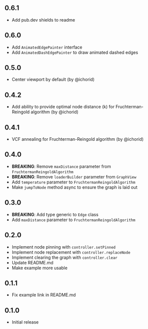 ## 0.6.1

- Add pub.dev shields to readme

## 0.6.0

- Add `AnimatedEdgePainter` interface
- Add `AnimatedDashEdgePainter` to draw animated dashed edges

## 0.5.0

- Center viewport by default (by @ichorid)

## 0.4.2

- Add ability to provide optimal node distance (k) for Fruchterman-Reingold algorithm (by @ichorid)

## 0.4.1

- VCF annealing for Fruchterman-Reingold algorithm (by @ichorid)

## 0.4.0

- **BREAKING**: Remove `maxDistance` parameter from `FruchtermanReingoldAlgorithm`
- **BREAKING**: Remove `loaderBuilder` parameter from `GraphView`
- Add `temperature` parameter to `FruchtermanReingoldAlgorithm`
- Make `jumpToNode` method async to ensure the graph is laid out

## 0.3.0

- **BREAKING**: Add type generic to `Edge` class
- Add `maxDistance` parameter to `FruchtermanReingoldAlgorithm`

## 0.2.0

- Implement node pinning with `controller.setPinned`
- Implement node replacement with `controller.replaceNode`
- Implement clearing the graph with `controller.clear`
- Update README.md
- Make example more usable

## 0.1.1

- Fix example link in README.md

## 0.1.0

- Initial release

